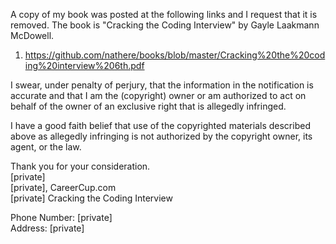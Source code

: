 A copy of my book was posted at the following links and I request that 
it is removed. The book is "Cracking the Coding Interview" by Gayle 
Laakmann McDowell.

1. https://github.com/nathere/books/blob/master/Cracking%20the%20coding%20interview%206th.pdf

I swear, under penalty of perjury, that the information in the 
notification is accurate and that I am the (copyright) owner or am 
authorized to act on behalf of the owner of an exclusive right that is 
allegedly infringed.

I have a good faith belief that use of the copyrighted materials 
described above as allegedly infringing is not authorized by the
copyright owner, its agent, or the law.

Thank you for your consideration.   
[private]  
[private], CareerCup.com   
[private] Cracking the Coding Interview

Phone Number: [private]  
Address: [private]
